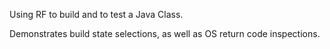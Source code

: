 Using RF to build and to test a Java Class. 

Demonstrates build state selections, as well as OS return code inspections.

